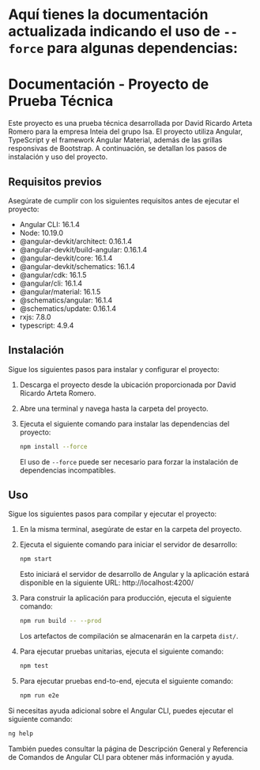 # Aquí tienes la documentación actualizada indicando el uso de `--force` para algunas dependencias:

# Documentación - Proyecto de Prueba Técnica

Este proyecto es una prueba técnica desarrollada por David Ricardo Arteta Romero para la empresa Inteia del grupo Isa. El proyecto utiliza Angular, TypeScript y el framework Angular Material, además de las grillas responsivas de Bootstrap. A continuación, se detallan los pasos de instalación y uso del proyecto.

## Requisitos previos

Asegúrate de cumplir con los siguientes requisitos antes de ejecutar el proyecto:

- Angular CLI: 16.1.4
- Node: 10.19.0
- @angular-devkit/architect: 0.16.1.4
- @angular-devkit/build-angular: 0.16.1.4
- @angular-devkit/core: 16.1.4
- @angular-devkit/schematics: 16.1.4
- @angular/cdk: 16.1.5
- @angular/cli: 16.1.4
- @angular/material: 16.1.5
- @schematics/angular: 16.1.4
- @schematics/update: 0.16.1.4
- rxjs: 7.8.0
- typescript: 4.9.4

## Instalación

Sigue los siguientes pasos para instalar y configurar el proyecto:

1. Descarga el proyecto desde la ubicación proporcionada por David Ricardo Arteta Romero.

2. Abre una terminal y navega hasta la carpeta del proyecto.

3. Ejecuta el siguiente comando para instalar las dependencias del proyecto:

   ```bash
   npm install --force
   ```

   El uso de `--force` puede ser necesario para forzar la instalación de dependencias incompatibles.

## Uso

Sigue los siguientes pasos para compilar y ejecutar el proyecto:

1. En la misma terminal, asegúrate de estar en la carpeta del proyecto.

2. Ejecuta el siguiente comando para iniciar el servidor de desarrollo:

   ```bash
   npm start
   ```

   Esto iniciará el servidor de desarrollo de Angular y la aplicación estará disponible en la siguiente URL: http://localhost:4200/

3. Para construir la aplicación para producción, ejecuta el siguiente comando:

   ```bash
   npm run build -- --prod
   ```

   Los artefactos de compilación se almacenarán en la carpeta `dist/`.

4. Para ejecutar pruebas unitarias, ejecuta el siguiente comando:

   ```bash
   npm test
   ```

5. Para ejecutar pruebas end-to-end, ejecuta el siguiente comando:

   ```bash
   npm run e2e
   ```

Si necesitas ayuda adicional sobre el Angular CLI, puedes ejecutar el siguiente comando:

```bash
ng help
```

También puedes consultar la página de Descripción General y Referencia de Comandos de Angular CLI para obtener más información y ayuda.
